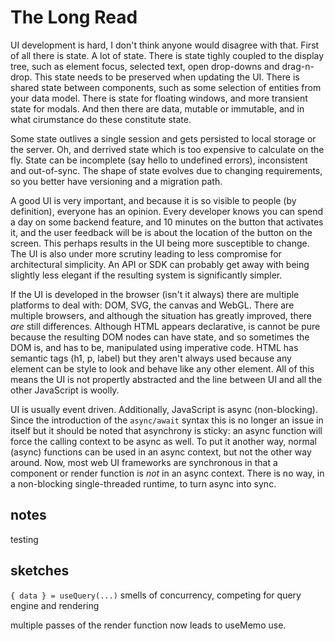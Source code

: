 # The Long Read

UI development is hard, I don't think anyone would disagree with that. First of all there is state. A lot of state. There is state tighly coupled to the display tree, such as element focus, selected text, open drop-downs and drag-n-drop. This state needs to be preserved when updating the UI. There is shared state between components, such as some selection of entities from your data model. There is state for floating windows, and more transient state for modals. And then there are data, mutable or immutable, and in what cirumstance do these constitute state.

Some state outlives a single session and gets persisted to local storage or the server. Oh, and derrived state which is too expensive to calculate on the fly. State can be incomplete (say hello to undefined errors), inconsistent and out-of-sync. The shape of state evolves due to changing requirements, so you better have versioning and a migration path.

A good UI is very important, and because it is so visible to people (by definition), everyone has an opinion. Every developer knows you can spend a day on some backend feature, and 10 minutes on the button that activates it, and the user feedback will be is about the location of the button on the screen. This perhaps results in the UI being more susceptible to change. The UI is also under more scrutiny leading to less compromise for architectural simplicity. An API or SDK can probably get away with being slightly less elegant if the resulting system is significantly simpler.

If the UI is developed in the browser (isn't it always) there are multiple platforms to deal with: DOM, SVG, the canvas and WebGL. There are multiple browsers, and although the situation has greatly improved, there _are_ still differences. Although HTML appears declarative, is cannot be pure because the resulting DOM nodes can have state, and so sometimes the DOM is, and has to be, manipulated using imperative code. HTML has semantic tags (h1, p, label) but they aren't always used because any element can be style to look and behave like any other element. All of this means the UI is not propertly abstracted and the line between UI and all the other JavaScript is woolly.

UI is usually event driven. Additionally, JavaScript is async (non-blocking). Since the introduction of the `async/await` syntax this is no longer an issue in itself but it should be noted that asynchrony is sticky: an async function will force the calling context to be async as well. To put it another way, normal (async) functions can be used in an async context, but not the other way around. Now, most web UI frameworks are synchronous in that a component or render function is _not_ in an async context. There is no way, in a non-blocking single-threaded runtime, to turn async into sync.

## notes

testing

## sketches

`{ data } = useQuery(...)` smells of concurrency, competing for query engine and rendering

multiple passes of the render function now leads to useMemo use.
